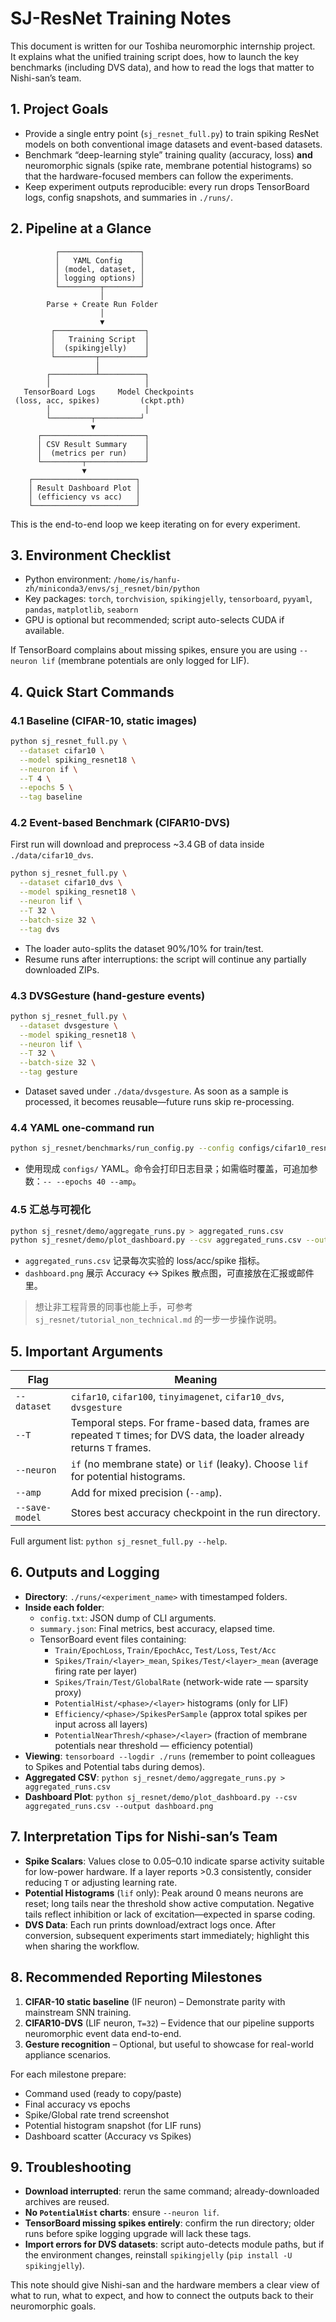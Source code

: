 # SJ-ResNet Training Notes

This document is written for our Toshiba neuromorphic internship project.  
It explains what the unified training script does, how to launch the key benchmarks (including DVS data), and how to read the logs that matter to Nishi-san’s team.

## 1. Project Goals
- Provide a single entry point (`sj_resnet_full.py`) to train spiking ResNet models on both conventional image datasets and event-based datasets.
- Benchmark “deep-learning style” training quality (accuracy, loss) **and** neuromorphic signals (spike rate, membrane potential histograms) so that the hardware-focused members can follow the experiments.
- Keep experiment outputs reproducible: every run drops TensorBoard logs, config snapshots, and summaries in `./runs/`.

## 2. Pipeline at a Glance
```
          ┌──────────────────┐
          │   YAML Config    │
          │ (model, dataset, │
          │ logging options) │
          └─────────┬────────┘
                    │
        Parse + Create Run Folder
                    │
                    ▼
         ┌────────────────────┐
         │   Training Script  │
         │  (spikingjelly)    │
         └─────────┬──────────┘
                   │
        ┌──────────┴──────────┐
        │                     │
   TensorBoard Logs     Model Checkpoints
 (loss, acc, spikes)         (ckpt.pth)
        │                     │
        └─────────┬──────────┘
                  ▼
      ┌───────────────────────┐
      │ CSV Result Summary    │
      │  (metrics per run)    │
      └─────────┬─────────────┘
                ▼
    ┌───────────────────────┐
    │ Result Dashboard Plot │
    │ (efficiency vs acc)   │
    └───────────────────────┘
```
This is the end-to-end loop we keep iterating on for every experiment.

## 3. Environment Checklist
- Python environment: `/home/is/hanfu-zh/miniconda3/envs/sj_resnet/bin/python`
- Key packages: `torch`, `torchvision`, `spikingjelly`, `tensorboard`, `pyyaml`, `pandas`, `matplotlib`, `seaborn`
- GPU is optional but recommended; script auto-selects CUDA if available.

If TensorBoard complains about missing spikes, ensure you are using `--neuron lif` (membrane potentials are only logged for LIF).

## 4. Quick Start Commands

### 4.1 Baseline (CIFAR-10, static images)
```bash
python sj_resnet_full.py \
  --dataset cifar10 \
  --model spiking_resnet18 \
  --neuron if \
  --T 4 \
  --epochs 5 \
  --tag baseline
```

### 4.2 Event-based Benchmark (CIFAR10-DVS)
First run will download and preprocess ~3.4 GB of data inside `./data/cifar10_dvs`.
```bash
python sj_resnet_full.py \
  --dataset cifar10_dvs \
  --model spiking_resnet18 \
  --neuron lif \
  --T 32 \
  --batch-size 32 \
  --tag dvs
```
- The loader auto-splits the dataset 90%/10% for train/test.
- Resume runs after interruptions: the script will continue any partially downloaded ZIPs.

### 4.3 DVSGesture (hand-gesture events)
```bash
python sj_resnet_full.py \
  --dataset dvsgesture \
  --model spiking_resnet18 \
  --neuron lif \
  --T 32 \
  --batch-size 32 \
  --tag gesture
```
- Dataset saved under `./data/dvsgesture`. As soon as a sample is processed, it becomes reusable—future runs skip re-processing.

### 4.4 YAML one-command run
```bash
python sj_resnet/benchmarks/run_config.py --config configs/cifar10_resnet18_if.yaml
```
- 使用现成 `configs/` YAML。命令会打印日志目录；如需临时覆盖，可追加参数：`-- --epochs 40 --amp`。

### 4.5 汇总与可视化
```bash
python sj_resnet/demo/aggregate_runs.py > aggregated_runs.csv
python sj_resnet/demo/plot_dashboard.py --csv aggregated_runs.csv --output dashboard.png
```
- `aggregated_runs.csv` 记录每次实验的 loss/acc/spike 指标。
- `dashboard.png` 展示 Accuracy ↔ Spikes 散点图，可直接放在汇报或邮件里。

> 想让非工程背景的同事也能上手，可参考 `sj_resnet/tutorial_non_technical.md` 的一步一步操作说明。

## 5. Important Arguments
| Flag | Meaning |
|------|---------|
| `--dataset` | `cifar10`, `cifar100`, `tinyimagenet`, `cifar10_dvs`, `dvsgesture` |
| `--T` | Temporal steps. For frame-based data, frames are repeated `T` times; for DVS data, the loader already returns `T` frames. |
| `--neuron` | `if` (no membrane state) or `lif` (leaky). Choose `lif` for potential histograms. |
| `--amp` | Add for mixed precision (`--amp`). |
| `--save-model` | Stores best accuracy checkpoint in the run directory. |

Full argument list: `python sj_resnet_full.py --help`.

## 6. Outputs and Logging
- **Directory**: `./runs/<experiment_name>` with timestamped folders.
- **Inside each folder**:
  - `config.txt`: JSON dump of CLI arguments.
  - `summary.json`: Final metrics, best accuracy, elapsed time.
  - TensorBoard event files containing:
    - `Train/EpochLoss`, `Train/EpochAcc`, `Test/Loss`, `Test/Acc`
    - `Spikes/Train/<layer>_mean`, `Spikes/Test/<layer>_mean` (average firing rate per layer)
    - `Spikes/Train/Test/GlobalRate` (network-wide rate — sparsity proxy)
    - `PotentialHist/<phase>/<layer>` histograms (only for LIF)
    - `Efficiency/<phase>/SpikesPerSample` (approx total spikes per input across all layers)
    - `PotentialNearThresh/<phase>/<layer>` (fraction of membrane potentials near threshold — efficiency potential)
- **Viewing**: `tensorboard --logdir ./runs` (remember to point colleagues to Spikes and Potential tabs during demos).
- **Aggregated CSV**: `python sj_resnet/demo/aggregate_runs.py > aggregated_runs.csv`
- **Dashboard Plot**: `python sj_resnet/demo/plot_dashboard.py --csv aggregated_runs.csv --output dashboard.png`

## 7. Interpretation Tips for Nishi-san’s Team
- **Spike Scalars**: Values close to 0.05–0.10 indicate sparse activity suitable for low-power hardware. If a layer reports >0.3 consistently, consider reducing `T` or adjusting learning rate.
- **Potential Histograms** (`lif` only): Peak around 0 means neurons are reset; long tails near the threshold show active computation. Negative tails reflect inhibition or lack of excitation—expected in sparse coding.
- **DVS Data**: Each run prints download/extract logs once. After conversion, subsequent experiments start immediately; highlight this when sharing the workflow.

## 8. Recommended Reporting Milestones
1. **CIFAR-10 static baseline** (IF neuron) – Demonstrate parity with mainstream SNN training.
2. **CIFAR10-DVS** (LIF neuron, `T=32`) – Evidence that our pipeline supports neuromorphic event data end-to-end.
3. **Gesture recognition** – Optional, but useful to showcase for real-world appliance scenarios.

For each milestone prepare:
- Command used (ready to copy/paste)
- Final accuracy vs epochs
- Spike/Global rate trend screenshot
- Potential histogram snapshot (for LIF runs)
- Dashboard scatter (Accuracy vs Spikes)

## 9. Troubleshooting
- **Download interrupted**: rerun the same command; already-downloaded archives are reused.
- **No `PotentialHist` charts**: ensure `--neuron lif`.
- **TensorBoard missing spikes entirely**: confirm the run directory; older runs before spike logging upgrade will lack these tags.
- **Import errors for DVS datasets**: script auto-detects module paths, but if the environment changes, reinstall `spikingjelly` (`pip install -U spikingjelly`).

This note should give Nishi-san and the hardware members a clear view of what to run, what to expect, and how to connect the outputs back to their neuromorphic goals.
